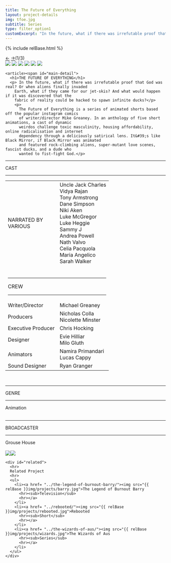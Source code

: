 ```yaml
---
title: The Future of Everything
layout: project-details
img: tfoe.jpg
subtitle: Series
type: filter_option1
customExcerpt: "In the future, what if there was irrefutable proof that God was real? Or when aliens finally invaded Earth, what if they came for our jet-skis? And what would happen if it was discovered that the fabric of reality could be hacked to spawn infinite ducks?"
---
```

{% include relBase.html %}
 <section id="details">
    <div id="carousel">
      <div id="carousel_controls"><span><a href="#" id="carousel_backward">&larr;</a> <a href="#"
            id="carousel_forward">&rarr;</a></span><span id="pagecount">(1/3)</span></div>
      <div id="carousel_img">
        <img src="{{ relBase }}img/gallery/tfoe1.jpg" id="img1">
        <img src="{{ relBase }}img/gallery/tfoe2.jpg" id="img2">
        <img src="{{ relBase }}img/gallery/tfoe3.jpg" id="img3">
        <img src="{{ relBase }}img/gallery/tfoe4.jpg" id="img4">
        <img src="{{ relBase }}img/gallery/tfoe5.jpg" id="img5">
        <img src="{{ relBase }}img/gallery/tfoe6.jpg" id="img6">
      </div>
    </div>


    <article><span id="main-detail">
      <h1>THE FUTURE OF EVERYTHING</h1>
      <p> In the future, what if there was irrefutable proof that God was real? Or when aliens finally invaded 
        Earth, what if they came for our jet-skis? And what would happen if it was discovered that the 
        fabric of reality could be hacked to spawn infinite ducks?</p>
        <p>
          The Future of Everything is a series of animated shorts based off the popular instagram comics 
          of writer/director Mike Greaney. In an anthology of five short animations, a cast of dynamic 
          weirdos challenge toxic masculinity, housing affordability, online radicalisation and internet 
          dependency through a deliciously satirical lens. It&#39;s like Black Mirror, if Black Mirror was animated 
          and featured rock-climbing aliens, super-mutant love scenes, fascist ducks, and a dude who 
          wanted to fist-fight God.</p>
</span>   <sub>
        <hr>CAST
        <hr>
        <table><tr><td>NARRATED BY<br>
          VARIOUS</td><td>Uncle Jack Charles<br>Vidya Rajan<br>Tony Armstrong<br>Dane Simpson<br>Niki Aken<br>Luke McGregor<br>Luke Heggie<br>Sammy J<br>Andrea Powell<br>Nath Valvo<br>Celia Pacquola<br>Maria Angelico<br>Sarah Walker<br>
        </td></tr><tr><td colspan="2"><br><hr>CREW
          <hr></td></tr><tr><td>Writer/Director</td><td>Michael Greaney</td></tr><tr><td>
        Producers</td><td>Nicholas Colla<br>Nicolette Minster</td></tr><tr><td>
          Executive Producer</td><td>Chris Hocking</td></tr><tr><td>
          Designer</td><td>Evie Hilliar<br>Milo Gluth</td></tr><tr><td>
          Animators</td><td>Namira Primandari<br>Lucas Cappy</td></tr><tr><td>
            Sound Designer</td><td>Ryan Granger</td></tr></table><br>
        <hr>GENRE
        <hr>
        Animation<br>
        <br>
        <hr>BROADCASTER
        <hr>
        Grouse House<br><br>
        <a href="https://www.imdb.com/title/tt23863806/" target="_blank"><img src="{{ relBase }}img/social/imdb.svg" class="imdb"></a><a href="https://www.youtube.com/watch?v=E0c20UVV-MI&list=PLoO7Ckc824zsM3cpF3eXM1g9unl0hkJT0&index=2" target="_blank"><img src="{{ relBase }}img/social/youtube.svg" class="youtube"></a>
      </sub>
    </article>

    <div id="related">
      <hr>
      Related Project
      <hr>
      <ul>
        <li><a href= "../the-legend-of-burnout-barry/"><img src="{{ relBase }}img/projects/barry.jpg">The Legend of Burnout Barry
          <hr><sub>Television</sub>
          <hr></a>
        </li>
        <li><a href= "../rebooted/"><img src="{{ relBase }}img/projects/rebooted.jpg">Rebooted
          <hr><sub>Short</sub>
          <hr></a>
        </li>
        <li><a href= "../the-wizards-of-aus/"><img src="{{ relBase }}img/projects/wizards.jpg">The Wizards of Aus
          <hr><sub>Series</sub>
          <hr></a>
        </li>
      </ul>
    </div>
  </section>

  <div id="gradient"></div>